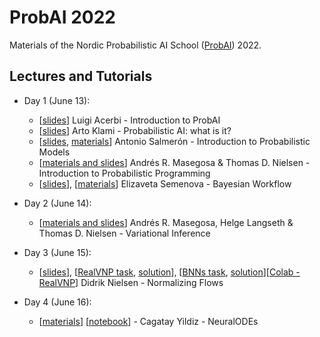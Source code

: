 # ProbAI 2022

Materials of the Nordic Probabilistic AI School ([ProbAI](https://www.probabilistic.ai)) 2022.

## Lectures and Tutorials

* Day 1 (June 13):
  - [[slides](day_1/1_luigi/day1-probai2022-luigi.pdf)] Luigi Acerbi - Introduction to ProbAI
  - [[slides](day_1/1_arto/IntroLectureKlami.pdf)] Arto Klami - Probabilistic AI: what is it?
  - [[slides](day_1/1_antonio/inference-probai.pdf), [materials](day_1/1_antonio)] Antonio Salmerón - Introduction to Probabilistic Models
  - [[materials and slides](https://github.com/PGM-Lab/2022-ProbAI)] Andrés R. Masegosa & Thomas D. Nielsen - Introduction to Probabilistic Programming
  - [[slides](day_1/1_elizaveta/elizaveta_probai2022.pdf)], [[materials](https://github.com/elizavetasemenova/ProbAI-2022)] Elizaveta Semenova - Bayesian Workflow

* Day 2 (June 14):
  - [[materials and slides](https://github.com/PGM-Lab/2022-ProbAI)] Andrés R. Masegosa, Helge Langseth & Thomas D. Nielsen - Variational Inference

* Day 3 (June 15):
  - [[slides](day_3/3_didrik/nf_slides.pdf)], [[RealVNP task](day_3/3_didrik/realnvp.ipynb), [solution](day_3/3_didrik/realnvp_solution.ipynb)], [[BNNs task](day_3/3_didrik/bnn.ipynb), [solution](day_3/3_didrik/bnn_solution.ipynb)][[Colab - RealVNP](https://colab.research.google.com/github/probabilisticai/probai-2022/blob/main/day_3/3_didrik/realnvp.ipynb)] Didrik Nielsen - Normalizing Flows

* Day 4 (June 16):
  - [[materials](https://onedrive.live.com/?authkey=%21AJSvUQkSLNITlrU&id=9D9AFECB41FCA080%21271190&cid=9D9AFECB41FCA080)] [[notebook](day_4/4_cagatay/ODE2VAE.ipynb)] - Cagatay Yildiz - NeuralODEs

